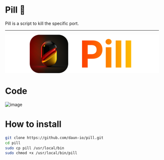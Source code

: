 # Pill 💊

Pill is a script to kill the specific port.

---

![pill](pill-brand.png)

# Code

![image](https://user-images.githubusercontent.com/21135812/209298258-d112fed9-f716-4638-b9c5-fdccc8266692.png)

# How to install

```bash
git clone https://github.com/daun-io/pill.git
cd pill
sudo cp pill /usr/local/bin
sudo chmod +x /usr/local/bin/pill
```
